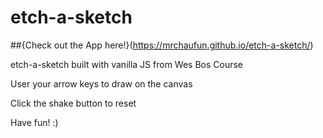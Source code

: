 # etch-a-sketch

##{Check out the App here!}(https://mrchaufun.github.io/etch-a-sketch/)

etch-a-sketch built with vanilla JS from Wes Bos Course

User your arrow keys to draw on the canvas

Click the shake button to reset

Have fun! :)

